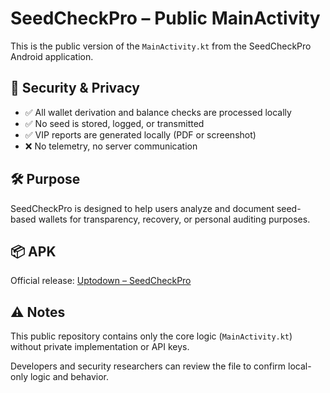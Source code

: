 # SeedCheckPro – Public MainActivity

This is the public version of the `MainActivity.kt` from the SeedCheckPro Android application.

## 🔐 Security & Privacy

- ✅ All wallet derivation and balance checks are processed locally
- ✅ No seed is stored, logged, or transmitted
- ✅ VIP reports are generated locally (PDF or screenshot)
- ❌ No telemetry, no server communication

## 🛠️ Purpose

SeedCheckPro is designed to help users analyze and document seed-based wallets for transparency, recovery, or personal auditing purposes.

## 📦 APK

Official release: [Uptodown – SeedCheckPro](https://seedcheckpro.en.uptodown.com/android)

## ⚠️ Notes

This public repository contains only the core logic (`MainActivity.kt`) without private implementation or API keys.

Developers and security researchers can review the file to confirm local-only logic and behavior.
